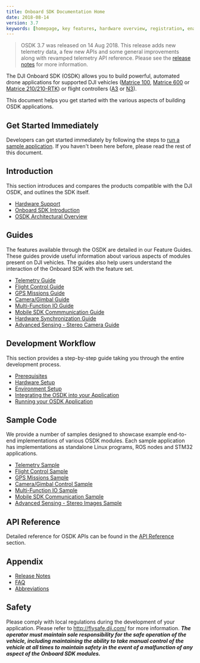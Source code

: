 ```yaml
---
title: Onboard SDK Documentation Home
date: 2018-08-14
version: 3.7
keywords: [homepage, key features, hardware overview, registration, enable flight controller API control, safety]
---
```


> OSDK 3.7 was released on 14 Aug 2018. This release adds new telemetry data, a few new APIs and some general improvements along with revamped telemetry API reference. Please see the [release notes](../appendix/releaseNotes.html) for more information.

The DJI Onboard SDK (OSDK) allows you to build powerful, automated drone applications for supported DJI vehicles (<a href="http://www.dji.com/product/matrice100" target="_blank">Matrice 100</a>, <a href="http://www.dji.com/product/matrice600" target="_blank">Matrice 600</a> or <a href="http://www.dji.com/matrice-200-series" target="_blank">Matrice 210/210-RTK</a>) or flight controllers (<a href="http://www.dji.com/product/a3" target="_blank">A3</a> or <a href="http://www.dji.com/product/n3" target="_blank">N3</a>).

This document helps you get started with the various aspects of building OSDK applications.

## Get Started Immediately

Developers can get started immediately by following the steps to [run a sample application](../quick-start/quick-start.html). If you haven't been here before, please read the rest of this document.

## Introduction

This section introduces and compares the products compatible with the DJI OSDK, and outlines the SDK itself.

- [Hardware Support](osdk-hardware-introduction.html)
- [Onboard SDK Introduction](onboard-sdk-introduction.html)
- [OSDK Architectural Overview](sdk-architectural-overview.html)

## Guides

The features available through the OSDK are detailed in our Feature Guides. These guides provide useful information about various aspects of modules present on DJI vehicles. The guides also help users understand the interaction of the Onboard SDK with the feature set.

- [Telemetry Guide](../guides/component-guide-telemetry.html)
- [Flight Control Guide](../guides/component-guide-flight-control.html)
- [GPS Missions Guide](../guides/component-guide-missions.html)
- [Camera/Gimbal Guide](../guides/component-guide-camera-and-gimbal.html)
- [Multi-Function IO Guide](../guides/component-guide-multi-function-io.html)
- [Mobile SDK Commmunication Guide](../guides/component-guide-mobile-communication.html)
- [Hardware Synchronization Guide](../guides/component-guide-hardware-sync.html)
- [Advanced Sensing - Stereo Camera Guide](../guides/component-guide-advanced-sensing-stereo-camera.html)


## Development Workflow

This section provides a step-by-step guide taking you through the entire development process.

- [Prerequisites](../development-workflow/workflow-prereq.html)
- [Hardware Setup](../development-workflow/hardware-setup.html)
- [Environment Setup](../development-workflow/environment-setup.html)
- [Integrating the OSDK into your Application](../development-workflow/integrate-sdk.html)
- [Running your OSDK Application](../development-workflow/run-application.html)

## Sample Code

We provide a number of samples designed to showcase example end-to-end implementations of various OSDK modules. Each sample application has implementations as standalone Linux programs, ROS nodes and STM32 applications.

- [Telemetry Sample](../sample-doc/telemetry.html)
- [Flight Control Sample](../sample-doc/flight-control.html)
- [GPS Missions Sample](../sample-doc/missions.html)
- [Camera/Gimbal Control Sample](../sample-doc/camera-gimbal-control.html)
- [Multi-Function IO Sample](../sample-doc/mfio.html)
- [Mobile SDK Communication Sample](../sample-doc/msdk-comm.html)
- [Advanced Sensing - Stereo Images Sample](../sample-doc/advanced-sensing-stereo-images.html)

## API Reference

Detailed reference for OSDK APIs can be found in the [API Reference](https://developer.dji.com/onboard-api-reference/index.html) section.

## Appendix

- [Release Notes](../appendix/releaseNotes.html)
- [FAQ](../appendix/FAQ.html)
- [Abbreviations](../appendix/Abbreviations.html)

## Safety

Please comply with local regulations during the development of your application. Please refer to <a href="http://flysafe.dji.com/" target="_blank">http://flysafe.dji.com/</a> for more information. ***The operator must maintain sole responsibility for the safe operation of the vehicle, including maintaining the ability to take manual control of the vehicle at all times to maintain safety in the event of a malfunction of any aspect of the Onboard SDK modules.***
